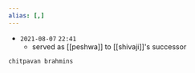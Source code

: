 ```yaml
---
alias: [,]
---
```


- `2021-08-07`  `22:41`
	- served as [[peshwa]] to [[shivaji]]'s successor

```query
chitpavan brahmins
```
